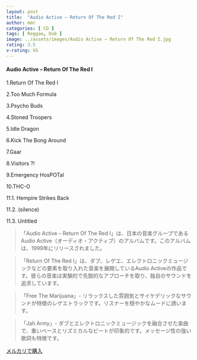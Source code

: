 ```yaml
---
layout: post
title:  "Audio Active – Return Of The Red I"
author: mmr
categories: [ CD ]
tags: [ Reggae, Dub ]
image: ../assets/images/Audio Active – Return Of The Red I.jpg
rating: 3.5
v-rating: VG
---
```


#### Audio Active – Return Of The Red I

1.Return Of The Red I

2.Too Much Formula

3.Psycho Buds

4.Stoned Troopers

5.Idle Dragon

6.Kick The Bong Around

7.Gaar

8.Visitors ?!

9.Emergency HosPOTal

10.THC-O

11.1. Hempire Strikes Back

11.2. (silence)

11.3. Untitled

> 「Audio Active – Return Of The Red I」は、日本の音楽グループであるAudio Active（オーディオ・アクティブ）のアルバムです。このアルバムは、1999年にリリースされました。

> 「Return Of The Red I」は、ダブ、レゲエ、エレクトロニックミュージックなどの要素を取り入れた音楽を展開しているAudio Activeの作品です。彼らの音楽は実験的で先鋭的なアプローチを取り、独自のサウンドを追求しています。

> 「Free The Marijuana」- リラックスした雰囲気とサイケデリックなサウンドが特徴のレゲエトラックです。リスナーを穏やかなムードに誘います。

> 「Jah Army」- ダブとエレクトロニックミュージックを融合させた楽曲で、重いベースとリズミカルなビートが印象的です。メッセージ性の強い歌詞も特徴です。

[メルカリで購入](https://jp.mercari.com/item/m49892584045)
